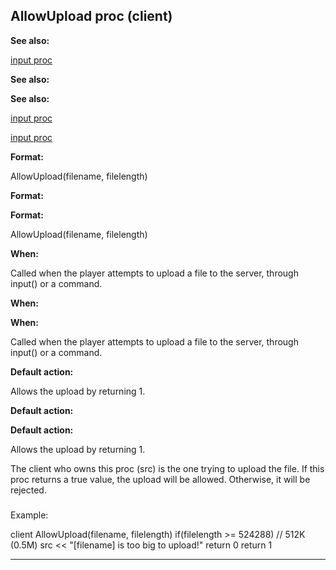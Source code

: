 

 AllowUpload proc (client)
---------------------------




**See also:** 


[input proc](#/proc/input) 



**See also:** 

**See also:**

[input proc](#/proc/input) 

[input proc](#/proc/input)


**Format:** 


 AllowUpload(filename, filelength)
 


**Format:** 

**Format:**

 AllowUpload(filename, filelength)



**When:** 


 Called when the player attempts to upload a file to the server, through input() or a command.
 


**When:** 

**When:**

 Called when the player attempts to upload a file to the server, through input() or a command.



**Default action:** 


 Allows the upload by returning 1.
 


**Default action:** 

**Default action:**

 Allows the upload by returning 1.


 The client who owns this proc (src) is the one trying to upload the file.
If this proc returns a true value, the upload will be allowed. Otherwise, it
will be rejected.



### 
 Example:



 client
 AllowUpload(filename, filelength)
 if(filelength >= 524288) // 512K (0.5M)
 src << "[filename] is too big to upload!"
 return 0
 return 1



---


